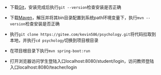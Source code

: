 
- 下载[Git](https://mirrors.huaweicloud.com/git-for-windows/v2.26.0.windows.1/Git-2.26.0-64-bit.exe)，安装完成后执行```git --version```检查安装是否正确

- 下载[Maven](https://mirrors.tuna.tsinghua.edu.cn/apache/maven/maven-3/3.6.3/binaries/apache-maven-3.6.3-bin.zip)，解压并将其bin目录配置到系统path环境变量下，执行```mvn --version```检查安装是否正确

- 执行```git clone https://gitee.com/kevin586/psychology.git```将代码拉取到本地，并执行```cd psychology```切换到项目根目录

- 在项目根目录下执行```mvn spring-boot:run```

- 打开浏览器访问学生登陆入口localhost:8080/student/login，访问教师登陆入口localhost:8080/teacher/login
